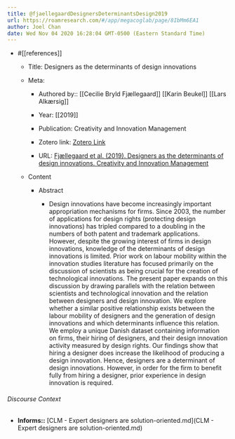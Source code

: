 ```yaml
---
title: @fjaellegaardDesignersDeterminantsDesign2019
url: https://roamresearch.com/#/app/megacoglab/page/8IbMm6EA1
author: Joel Chan
date: Wed Nov 04 2020 16:28:04 GMT-0500 (Eastern Standard Time)
---
```


- #[[references]]

    - Title: Designers as the determinants of design innovations

    - Meta:

        - Authored by:: [[Cecilie Bryld Fjællegaard]] [[Karin Beukel]] [[Lars Alkærsig]]

        - Year: [[2019]]

        - Publication: Creativity and Innovation Management

        - Zotero link: [Zotero Link](zotero://select/items/1_CBMFWCSZ)

        - URL: [Fjællegaard et al. (2019). Designers as the determinants of design innovations. Creativity and Innovation Management](https://onlinelibrary.wiley.com/doi/abs/10.1111/caim.12302)

    - Content

        - Abstract

            - Design innovations have become increasingly important appropriation mechanisms for firms. Since 2003, the number of applications for design rights (protecting design innovations) has tripled compared to a doubling in the numbers of both patent and trademark applications. However, despite the growing interest of firms in design innovations, knowledge of the determinants of design innovations is limited. Prior work on labour mobility within the innovation studies literature has focused primarily on the discussion of scientists as being crucial for the creation of technological innovations. The present paper expands on this discussion by drawing parallels with the relation between scientists and technological innovation and the relation between designers and design innovation. We explore whether a similar positive relationship exists between the labour mobility of designers and the generation of design innovations and which determinants influence this relation. We employ a unique Danish dataset containing information on firms, their hiring of designers, and their design innovation activity measured by design rights. Our findings show that hiring a designer does increase the likelihood of producing a design innovation. Hence, designers are a determinant of design innovations. However, in order for the firm to benefit fully from hiring a designer, prior experience in design innovation is required.

###### Discourse Context

- **Informs::** [CLM - Expert designers are solution-oriented.md](CLM - Expert designers are solution-oriented.md)

